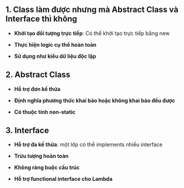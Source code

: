 ## 1. Class làm được nhưng mà Abstract Class và Interface thì không

- **Khởi tạo đối tượng trực tiếp**: Có thể khởi tạo trực tiếp bằng new

- **Thực hiện logic cụ thể hoàn toàn**

- **Sử dụng như kiểu dữ liệu độc lập**

## 2. Abstract Class

- **Hỗ trợ đơn kế thừa**

- **Định nghĩa phương thức khai báo hoặc không khai báo đều được**

- **Có thuộc tính non-static**

## 3. Interface

- **Hỗ trợ đa kế thừa**: một lớp có thể implements nhiều interface

- **Trừu tượng hoàn toàn**

- **Không ràng buộc cấu trúc**

- **Hỗ trợ functional interface cho Lambda**